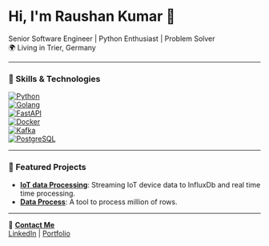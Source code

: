 # Hi, I'm Raushan Kumar 👋

Senior Software Engineer | Python Enthusiast | Problem Solver  
🌍 Living in Trier, Germany 

---

### 🚀 Skills & Technologies

[![Python](https://img.shields.io/badge/-Python-3776AB?style=flat-square&logo=python&logoColor=white)](https://www.python.org/)  
[![Golang](https://img.shields.io/badge/-Golang-00ADD8?style=flat-square&logo=go&logoColor=white)](https://go.dev/)  
[![FastAPI](https://img.shields.io/badge/-FastAPI-009688?style=flat-square&logo=fastapi&logoColor=white)](https://fastapi.tiangolo.com/)  
[![Docker](https://img.shields.io/badge/-Docker-2496ED?style=flat-square&logo=docker&logoColor=white)](https://www.docker.com/)  
[![Kafka](https://img.shields.io/badge/-Kafka-231F20?style=flat-square&logo=apache-kafka&logoColor=white)](https://kafka.apache.org/)  
[![PostgreSQL](https://img.shields.io/badge/-PostgreSQL-336791?style=flat-square&logo=postgresql&logoColor=white)](https://www.postgresql.org/)

---

### 🌟 Featured Projects
- **[IoT data Processing](https://github.com/raushan-in/iot-data-streaming)**: Streaming IoT device data to InfluxDb and real time time processing.
- **[Data Process](https://github.com/raushan-in/data_process)**: A tool to process million of rows.

---

📧 **[Contact Me](mailto:raushan.k.de@gmail.com)**  
[LinkedIn]([https://www.linkedin.com/in/raushan-in/]) | [Portfolio](https://raushan.tech)
